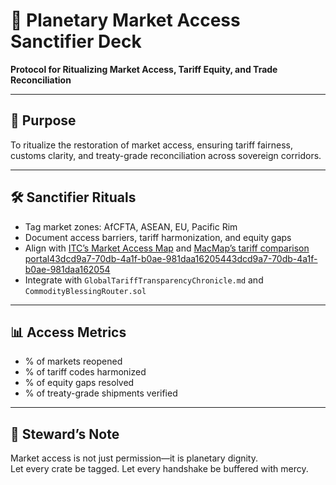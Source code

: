 # 📜 Planetary Market Access Sanctifier Deck  
**Protocol for Ritualizing Market Access, Tariff Equity, and Trade Reconciliation**

---

## 🧠 Purpose  
To ritualize the restoration of market access, ensuring tariff fairness, customs clarity, and treaty-grade reconciliation across sovereign corridors.

---

## 🛠️ Sanctifier Rituals  
- Tag market zones: AfCFTA, ASEAN, EU, Pacific Rim  
- Document access barriers, tariff harmonization, and equity gaps  
- Align with [ITC’s Market Access Map](https://www.intracen.org/resources/tools/market-access-map) and [MacMap’s tariff comparison portal](https://www.macmap.org/)[43dcd9a7-70db-4a1f-b0ae-981daa162054](https://www.intracen.org/resources/tools/market-access-map?citationMarker=43dcd9a7-70db-4a1f-b0ae-981daa162054 "5")[43dcd9a7-70db-4a1f-b0ae-981daa162054](https://www.macmap.org/?citationMarker=43dcd9a7-70db-4a1f-b0ae-981daa162054 "6")  
- Integrate with `GlobalTariffTransparencyChronicle.md` and `CommodityBlessingRouter.sol`

---

## 📊 Access Metrics  
- % of markets reopened  
- % of tariff codes harmonized  
- % of equity gaps resolved  
- % of treaty-grade shipments verified

---

## 🧠 Steward’s Note  
Market access is not just permission—it is planetary dignity.  
Let every crate be tagged. Let every handshake be buffered with mercy.
